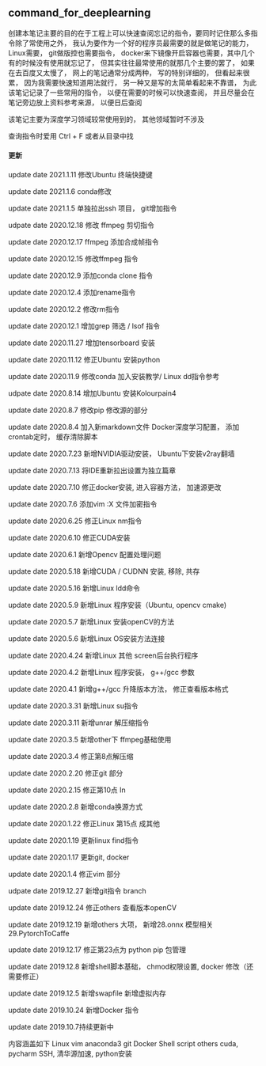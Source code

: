 ## command_for_deeplearning

创建本笔记主要的目的在于工程上可以快速查阅忘记的指令，要同时记住那么多指令除了常使用之外， 我认为要作为一个好的程序员最需要的就是做笔记的能力，Linux需要， git做版控也需要指令， docker来下镜像开启容器也需要，其中几个有的时候没有使用就忘记了， 但其实往往最常使用的就那几个主要的罢了， 如果在去百度又太慢了， 网上的笔记通常分成两种， 写的特别详细的， 但看起来很累， 因为我需要快速知道用法就行， 另一种又是写的太简单看起来不靠谱， 为此该笔记记录了一些常用的指令， 以便在需要的时候可以快速查阅， 并且尽量会在笔记旁边放上资料参考来源， 以便日后查阅

该笔记主要为深度学习领域较常使用到的， 其他领域暂时不涉及

查询指令时爱用 Ctrl + F 或者从目录中找

#### 更新

update date 2021.1.11 修改Ubuntu 终端快捷键

update date 2021.1.6 conda修改

update date 2021.1.5 单独拉出ssh 项目， git增加指令

udpate date 2020.12.18 修改 ffmpeg 剪切指令

update date 2020.12.17 ffmpeg 添加合成帧指令

update date 2020.12.15 修改ffmpeg 指令

update date 2020.12.9 添加conda clone 指令

update date 2020.12.4 添加rename指令

update date 2020.12.2 修改rm指令

update date 2020.12.1 增加grep 筛选 / lsof 指令

update date 2020.11.27 增加tensorboard 安装

update date 2020.11.12 修正Ubuntu 安装python

update date 2020.11.9 修改conda 加入安装教学/ Linux dd指令参考

udpate date 2020.8.14 增加Ubuntu 安装Kolourpain4

update date 2020.8.7 修改pip 修改源的部分

update date 2020.8.4 加入新markdown文件 Docker深度学习配置， 添加crontab定时， 缓存清除脚本

update date 2020.7.23 新增NVIDIA驱动安装， Ubuntu下安装v2ray翻墙

update date 2020.7.13 将IDE重新拉出设置为独立篇章

update date 2020.7.10 修正docker安装, 进入容器方法， 加速源更改

update date 2020.7.6 添加vim :X 文件加密指令

update date 2020.6.25 修正Linux nm指令

update date 2020.6.10 修正CUDA安装

update date 2020.6.1 新增Opencv 配置处理问题

update date 2020.5.18 新增CUDA / CUDNN 安装, 移除, 共存

update date 2020.5.16 新增Linux ldd命令

update date 2020.5.9 新增Linux 程序安装（Ubuntu, opencv cmake)

update date 2020.5.7 新增Linux 安装openCV的方法

update date 2020.5.6 新增Linux OS安装方法连接

update date 2020.4.24 新增Linux 其他 screen后台执行程序

update date 2020.4.2 新增Linux 程序安装， g++/gcc 参数

update date 2020.4.1 新增g++/gcc 升降版本方法， 修正查看版本格式

update date 2020.3.31 新增Linux su指令

update date 2020.3.11 新增unrar 解压缩指令

update date 2020.3.5 新增other下 ffmpeg基础使用

update date 2020.3.4 修正第8点解压缩

update date 2020.2.20 修正git 部分

update date 2020.2.15 修正第10点 In

update date 2020.2.8 新增conda换源方式

update date 2020.1.22 修正Linux 第15点 成其他

update date 2020.1.19 更新linux find指令

update date 2020.1.17 更新git, docker

update date 2020.1.4 修正vim 部分

udpate date 2019.12.27 新增git指令 branch

update date 2019.12.24 修正others 查看版本openCV

update date 2019.12.19 新增others 大项， 新增28.onnx 模型相关 29.PytorchToCaffe

update date 2019.12.17 修正第23点为 python pip 包管理

update date 2019.12.8 新增shell脚本基础， chmod权限设置, docker 修改（还需要修正）

update date 2019.12.5 新增swapfile 新增虚拟内存

update date 2019.10.24 新增Docker 指令

update date 2019.10.7持续更新中

内容涵盖如下
Linux
vim
anaconda3
git
Docker
Shell script
others
cuda, pycharm SSH, 清华源加速, python安装
